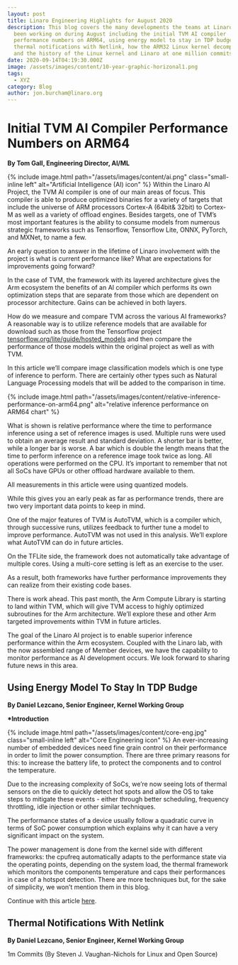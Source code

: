 ```yaml
---
layout: post
title: Linaro Engineering Highlights for August 2020
description: This blog covers the many developments the teams at Linaro have
  been working on during August including the initial TVM AI compiler
  performance numbers on ARM64, using energy model to stay in TDP budget,
  thermal notifications with Netlink, how the ARM32 Linux kernel decompresses
  and the history of the Linux kernel and Linaro at one million commits.
date: 2020-09-14T04:19:30.000Z
image: /assets/images/content/10-year-graphic-horizonal1.png
tags:
  - XYZ
category: Blog
author: jon.burcham@linaro.org
---
```

# Initial TVM AI Compiler Performance Numbers on ARM64

**By Tom Gall, Engineering Director, AI/ML**

{% include image.html path="/assets/images/content/ai.png" class="small-inline left" alt="Artificial Intelligence (AI) icon" %} Within the Linaro AI Project, the TVM AI compiler is one of our main areas of focus. This compiler is able to produce optimized binaries for a variety of targets that include the universe of ARM processors Cortex-A (64bit& 32bit) to Cortex-M as well as a variety of offload engines. Besides targets, one of TVM’s most important features is the ability to consume models from numerous strategic frameworks such as Tensorflow, Tensorflow Lite, ONNX, PyTorch, and MXNet, to name a few.

An early question to answer in the lifetime of Linaro involvement with the project is what is current performance like?  What are expectations for improvements going forward?

In the case of TVM, the framework with its layered architecture gives the Arm ecosystem the benefits of an AI compiler which performs its own optimization steps that are separate from those which are dependent on processor architecture. Gains can be achieved in both layers.

How do we measure and compare TVM across the various AI frameworks? A reasonable way is to utilize reference models that are available for download such as those from the Tensorflow project [tensorflow.org/lite/guide/hosted_models](https://www.tensorflow.org/lite/guide/hosted_models) and then compare the performance of those models within the original project as well as with TVM. 

In this article we’ll compare image classification models which is one type of inference to perform. There are certainly other types such as Natural Language Processing models that will be added to the comparison in time.

{% include image.html path="/assets/images/content/relative-inference-performance-on-arm64.png" alt="relative inference performance on ARM64 chart" %}

What is shown is relative performance where the time to performance inference using a set of reference images is used. Multiple runs were used to obtain an average result and standard deviation. A shorter bar is better, while a longer bar is worse. A bar which is double the length means that the time to perform inference on a reference image took twice as long. All operations were performed on the CPU. It’s important to remember that not all SoCs have GPUs or other offload hardware available to them. 

All measurements in this article were using quantized models. 

While this gives you an early peak as far as performance trends, there are two very important data points to keep in mind. 

One of the major features of TVM is AutoTVM, which is a compiler which, through successive runs, utilizes feedback to further tune a model to improve performance. AutoTVM was not  used in this analysis. We’ll explore what AutoTVM can do in future articles.

On the TFLite side, the framework does not automatically take advantage of multiple cores. Using a multi-core setting is left as an exercise to the user. 

As a result, both frameworks have further performance improvements they can realize from their existing code bases. 

There is work ahead. This past month, the Arm Compute Library is starting to land within TVM, which will give TVM access to highly optimized subroutines for the Arm architecture. We’ll explore these and other Arm targeted improvements within TVM in future articles.

The goal of the Linaro AI project is to enable superior inference performance within the Arm ecosystem. Coupled with the Linaro lab, with the now assembled range of Member devices, we have the capability to monitor performance as AI development occurs.  We look forward to sharing future news in this area.

## Using Energy Model To Stay In TDP Budge

**By Daniel Lezcano, Senior Engineer, Kernel Working Group**

**\*Introduction**

{% include image.html path="/assets/images/content/core-eng.jpg" class="small-inline left" alt="Core Engineering icon" %} An ever-increasing number of embedded devices need fine grain control on their performance in order to limit the power consumption. There are three primary reasons for this: to increase the battery life, to protect the components and to control the temperature.

Due to the increasing complexity of SoCs, we’re now seeing lots of thermal sensors on the die to quickly detect hot spots and allow the OS to take steps to mitigate these events - either through better scheduling, frequency throttling, idle injection or other similar techniques.

The performance states of a device usually follow a quadratic curve in terms of SoC power consumption which explains why it can have a very significant impact on the system.

The power management is done from the kernel side with different frameworks: the cpufreq automatically adapts to the performance state via the operating points, depending on the system load, the thermal framework which monitors the components temperature and caps their performances in case of a hotspot detection. There are more techniques but, for the sake of simplicity, we won’t mention them in this blog. 

Continue with this article [here](https://www.linaro.org/blog/using-energy-model-to-stay-in-tdp-budget/).

## Thermal Notifications With Netlink

**By Daniel Lezcano, Senior Engineer, Kernel Working Group**


1m Commits
(By Steven J. Vaughan-Nichols for Linux and Open Source) 
